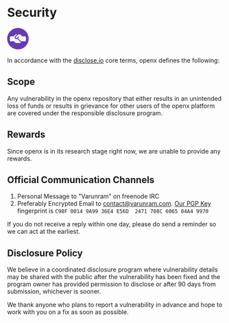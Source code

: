 # Security

<img src="security/discloseio.png" width="50">  

In accordance with the [disclose.io](https://disclose.io) core terms, openx defines the following:

## Scope

Any vulnerability in the openx repository that either results in an unintended loss of funds or results in grievance for other users of the openx platform are covered under the responsible disclosure program.

## Rewards

Since openx is in its research stage right now, we are unable to provide any rewards.

## Official Communication Channels

1. Personal Message to "Varunram" on freenode IRC
2. Preferably Encrypted Email to contact@varunram.com. [Our PGP Key](https://pgp.mit.edu/pks/lookup?op=vindex&fingerprint=on&search=0x708C606504A49970) fingerprint is `C98F 0014 9A99 36E4 E56D  2471 708C 6065 04A4 9970`  

If you do not receive a reply within one day, please do send a reminder so we can act at the earliest.  

## Disclosure Policy

We believe in a coordinated disclosure program where vulnerability details may be shared with the public after the vulnerability has been fixed and the program owner has provided permission to disclose or after 90 days from submission, whichever is sooner.

We thank anyone who plans to report a vulnerability in advance and hope to work with you on a fix as soon as possible.
